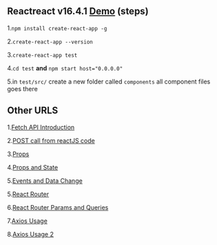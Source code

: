 ## Reactreact v16.4.1 [Demo](https://youtu.be/204C9yNeOYI?list=PLSyUPj8sThnE1bR187q1rb7nBsHsKlQcN) (steps)

1.`npm install create-react-app -g`

2.`create-react-app --version`

3.`create-react-app test`

4.`cd test` **and** `npm start host="0.0.0.0"`

5.in `test/src/` create a new folder called `components` all component files goes there


## Other URLS

1.[Fetch API Introduction](https://www.youtube.com/watch?v=Oive66jrwBs)

2.[POST call from reactJS code](https://stackoverflow.com/questions/38510640/how-to-make-a-rest-post-call-from-reactjs-code)

3.[Props](https://codeburst.io/a-quick-intro-to-reacts-props-children-cb3d2fce4891)

4.[Props and State](https://www.youtube.com/watch?v=qh3dYM6Keuw)

5.[Events and Data Change](https://www.youtube.com/watch?v=_D1JGNidMr4)

5.[React Router](https://www.youtube.com/watch?v=1iAG6h9ff5s)

6.[React Router Params and Queries](https://www.youtube.com/watch?v=ZBxMljq9GSE)

7.[Axios Usage](https://alligator.io/react/axios-react/)

8.[Axios Usage 2](https://www.npmjs.com/package/react-axios)